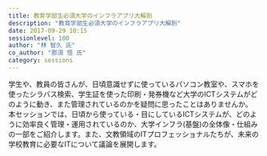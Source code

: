 ```yaml
---
title: 教育学部生必須大学のインフラアプリ大解剖
description: "教育学部生必須大学のインフラアプリ大解剖"
date: 2017-09-29 10:15
sessionlevel: 100
author: "林 智久 氏"
co_author: "那須 悟 氏"
category: sessions
---
```

学生や、教員の皆さんが、日頃意識せずに使っているパソコン教室や、スマホを使ったシラバス検索、学生証を使った印刷・発券機など大学のICTシステムがどのように動き、また管理されているのかを疑問に思ったことはありませんか。  本セッションでは、日頃から使っている・目にしているICTシステムが、どのように効率良く管理・運用されているのか、大学インフラ(基盤)の全体像・仕組みの一部をご紹介します。また、文教領域のITプロフェッショナルたちが、未来の学校教育に必要なITについて議論を展開します。
